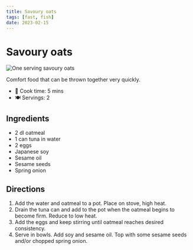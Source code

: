 ```yaml
---
title: Savoury oats
tags: [fast, fish]
date: 2023-02-15
---
```


# Savoury oats

![One serving savoury oats](/images/savoury-oats.jpg)

Comfort food that can be thrown together very quickly.

- 🍳 Cook time: 5 mins
- 🍽️ Servings: 2

## Ingredients

- 2 dl oatmeal
- 1 can tuna in water
- 2 eggs
- Japanese soy
- Sesame oil
- Sesame seeds
- Spring onion

## Directions

1. Add the water and oatmeal to a pot. Place on stove, high heat.
2. Drain the tuna can and add to the pot when the oatmeal begins to become firm. Reduce to low heat.
3. Add the eggs and keep stirring until oatmeal reaches desired consistency.
4. Serve in bowls. Add soy and sesame oil. Top with some sesame seeds and/or chopped spring onion.
